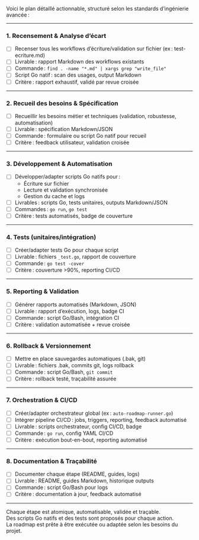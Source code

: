 Voici le plan détaillé actionnable, structuré selon les standards d’ingénierie avancée :

---

### 1. Recensement & Analyse d’écart
- [ ] Recenser tous les workflows d’écriture/validation sur fichier (ex : test-ecriture.md)
- [ ] Livrable : rapport Markdown des workflows existants
- [ ] Commande : `find . -name "*.md" | xargs grep "write_file"`
- [ ] Script Go natif : scan des usages, output Markdown
- [ ] Critère : rapport exhaustif, validé par revue croisée

---

### 2. Recueil des besoins & Spécification
- [ ] Recueillir les besoins métier et techniques (validation, robustesse, automatisation)
- [ ] Livrable : spécification Markdown/JSON
- [ ] Commande : formulaire ou script Go natif pour recueil
- [ ] Critère : feedback utilisateur, validation croisée

---

### 3. Développement & Automatisation
- [ ] Développer/adapter scripts Go natifs pour :
    - Écriture sur fichier
    - Lecture et validation synchronisée
    - Gestion du cache et logs
- [ ] Livrables : scripts Go, tests unitaires, outputs Markdown/JSON
- [ ] Commandes : `go run`, `go test`
- [ ] Critère : tests automatisés, badge de couverture

---

### 4. Tests (unitaires/intégration)
- [ ] Créer/adapter tests Go pour chaque script
- [ ] Livrable : fichiers `_test.go`, rapport de couverture
- [ ] Commande : `go test -cover`
- [ ] Critère : couverture >90%, reporting CI/CD

---

### 5. Reporting & Validation
- [ ] Générer rapports automatisés (Markdown, JSON)
- [ ] Livrable : rapport d’exécution, logs, badge CI
- [ ] Commande : script Go/Bash, intégration CI
- [ ] Critère : validation automatisée + revue croisée

---

### 6. Rollback & Versionnement
- [ ] Mettre en place sauvegardes automatiques (.bak, git)
- [ ] Livrable : fichiers .bak, commits git, logs rollback
- [ ] Commande : script Go/Bash, `git commit`
- [ ] Critère : rollback testé, traçabilité assurée

---

### 7. Orchestration & CI/CD
- [ ] Créer/adapter orchestrateur global (ex : `auto-roadmap-runner.go`)
- [ ] Intégrer pipeline CI/CD : jobs, triggers, reporting, feedback automatisé
- [ ] Livrable : scripts orchestrateur, config CI/CD, badge
- [ ] Commande : `go run`, config YAML CI/CD
- [ ] Critère : exécution bout-en-bout, reporting automatisé

---

### 8. Documentation & Traçabilité
- [ ] Documenter chaque étape (README, guides, logs)
- [ ] Livrable : README, guides Markdown, historique outputs
- [ ] Commande : script Go/Bash pour logs
- [ ] Critère : documentation à jour, feedback automatisé

---

Chaque étape est atomique, automatisable, validée et traçable.  
Des scripts Go natifs et des tests sont proposés pour chaque action.  
La roadmap est prête à être exécutée ou adaptée selon les besoins du projet.
